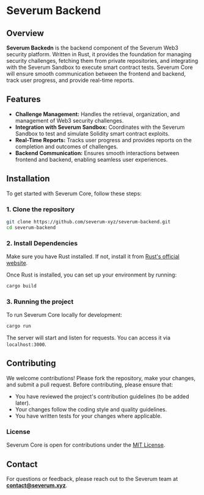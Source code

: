# Severum Backend

## Overview

**Severum Backedn** is the backend component of the Severum Web3 security platform. Written in Rust, it provides the foundation for managing security challenges, fetching them from private repositories, and integrating with the Severum Sandbox to execute smart contract tests. Severum Core will ensure smooth communication between the frontend and backend, track user progress, and provide real-time reports.

## Features

- **Challenge Management:** Handles the retrieval, organization, and management of Web3 security challenges.
- **Integration with Severum Sandbox:** Coordinates with the Severum Sandbox to test and simulate Solidity smart contract exploits.
- **Real-Time Reports:** Tracks user progress and provides reports on the completion and outcomes of challenges.
- **Backend Communication:** Ensures smooth interactions between frontend and backend, enabling seamless user experiences.

## Installation

To get started with Severum Core, follow these steps:

### 1. Clone the repository
```bash
git clone https://github.com/severum-xyz/severum-backend.git
cd severum-backend
```

### 2. Install Dependencies

Make sure you have Rust installed. If not, install it from [Rust's official website](https://www.rust-lang.org/).

Once Rust is installed, you can set up your environment by running:

```bash
cargo build
```

### 3. Running the project

To run Severum Core locally for development:

```bash
cargo run
```

The server will start and listen for requests. You can access it via `localhost:3000`.

## Contributing

We welcome contributions! Please fork the repository, make your changes, and submit a pull request. Before contributing, please ensure that:

- You have reviewed the project's contribution guidelines (to be added later).
- Your changes follow the coding style and quality guidelines.
- You have written tests for your changes where applicable.

### License

Severum Core is open for contributions under the [MIT License](LICENCE).

## Contact

For questions or feedback, please reach out to the Severum team at **contact@severum.xyz**.
